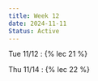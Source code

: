 ```yaml
---
title: Week 12
date: 2024-11-11
Status: Active
---
```


Tue 11/12
: {% lec 21 %}

Thu 11/14
: {% lec 22 %}